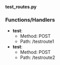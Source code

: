 **test_routes.py**

### Functions/Handlers

* **test**: 
	+ Method: POST
	+ Path: /testroute1
* **test**:
	+ Method: POST
	+ Path: /testroute2